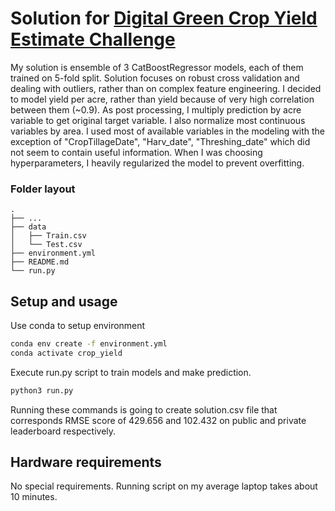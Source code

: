 # Solution for [Digital Green Crop Yield Estimate Challenge](https://zindi.africa/competitions/digital-green-crop-yield-estimate-challenge)

My solution is ensemble of 3 CatBoostRegressor models, each of them trained on 5-fold split. Solution focuses on robust cross validation and dealing with outliers, rather than on complex feature engineering. I decided to model yield per acre, rather than yield because of very high correlation between them (~0.9). As post processing, I multiply prediction by acre variable to get original target variable. I also normalize most continuous variables by area. I used most of available variables in the modeling with the exception of "CropTillageDate", "Harv_date", "Threshing_date" which did not seem to contain useful information. When I was choosing hyperparameters, I heavily regularized the model to prevent overfitting.

### Folder layout
    .
    ├── ...
    ├── data
    │   ├── Train.csv
    │   └── Test.csv
    ├── environment.yml
    ├── README.md
    └── run.py


## Setup and usage

Use conda to setup environment

```bash
conda env create -f environment.yml 
conda activate crop_yield
```

Execute run.py script to train models and make prediction.

```bash
python3 run.py
```

Running these commands is going to create solution.csv file that corresponds RMSE score of 429.656 and 102.432 on public and private leaderboard respectively.

## Hardware requirements
No special requirements. Running script on my average laptop takes about 10 minutes.

